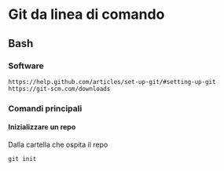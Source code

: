 # Git da linea di comando
## Bash
### Software
```
https://help.github.com/articles/set-up-git/#setting-up-git
https://git-scm.com/downloads
```
### Comandi principali
#### Inizializzare un repo
Dalla cartella che ospita il repo
```
git init
```
